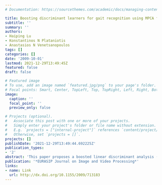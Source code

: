 ```yaml
---
# Documentation: https://sourcethemes.com/academic/docs/managing-content/

title: Boosting discriminant learners for gait recognition using MPCA features
subtitle: ''
summary: ''
authors:
- Haiping Lu
- Konstantinos N Plataniotis
- Anastasios N Venetsanopoulos
tags: []
categories: []
date: '2009-10-01'
lastmod: 2021-12-29T13:49:45Z
featured: false
draft: false

# Featured image
# To use, add an image named `featured.jpg/png` to your page's folder.
# Focal points: Smart, Center, TopLeft, Top, TopRight, Left, Right, BottomLeft, Bottom, BottomRight.
image:
  caption: ''
  focal_point: ''
  preview_only: false

# Projects (optional).
#   Associate this post with one or more of your projects.
#   Simply enter your project's folder or file name without extension.
#   E.g. `projects = ["internal-project"]` references `content/project/deep-learning/index.md`.
#   Otherwise, set `projects = []`.
projects: []
publishDate: '2021-12-29T13:49:44.692225Z'
publication_types:
- '2'
abstract: 'This paper proposes a boosted linear discriminant analysis (LDA) solution on features extracted by the multilinear principal component analysis (MPCA) to enhance gait recognition performance. Three-dimensional gait objects are projected in the MPCA space first to obtain low-dimensional tensorial features. Then, lower-dimensional vectorial features are obtained through discriminative feature selection. These feature vectors are then fed into an LDA-style booster, where several regularized and weakened LDA learners work together to produce a strong learner through a novel feature weighting and sampling process. The LDA learner employs a simple nearest-neighbor classifier with a weighted angle distance measure for classification. The experimental results on the NIST/USF "Gait Challenge" data-sets show that the proposed solution has successfully improved the gait recognition performance and outperformed several state-of-the-art gait recognition algorithms.'
publication: '*EURASIP Journal on Image and Video Processing*'
links:
- name: Link
  url: http://dx.doi.org/10.1155/2009/713183
---
```

